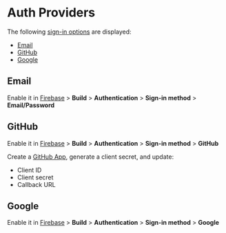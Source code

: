 # Auth Providers

The following [sign-in options](/src/components/Login/uiConfig.ts) are displayed:

- [Email](#email)
- [GitHub](#github)
- [Google](#google)

## Email

Enable it in [Firebase](https://console.firebase.google.com/) > **Build** > **Authentication** > **Sign-in method** > **Email/Password**

## GitHub

Enable it in [Firebase](https://console.firebase.google.com/) > **Build** > **Authentication** > **Sign-in method** > **GitHub**

Create a [GitHub App](https://docs.github.com/en/developers/apps/building-github-apps/creating-a-github-app), generate a client secret, and update:

- Client ID
- Client secret
- Callback URL

## Google

Enable it in [Firebase](https://console.firebase.google.com/) > **Build** > **Authentication** > **Sign-in method** > **Google**
